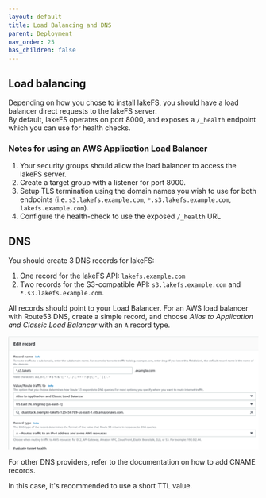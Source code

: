 ```yaml
---
layout: default
title: Load Balancing and DNS
parent: Deployment
nav_order: 25
has_children: false
---
```


## Load balancing
Depending on how you chose to install lakeFS, you should have a load balancer direct requests to the lakeFS server.  
By default, lakeFS operates on port 8000, and exposes a `/_health` endpoint which you can use for health checks.

### Notes for using an AWS Application Load Balancer

1. Your security groups should allow the load balancer to access the lakeFS server.
1. Create a target group with a listener for port 8000.
1. Setup TLS termination using the domain names you wish to use for both endpoints (i.e. `s3.lakefs.example.com`, `*.s3.lakefs.example.com`, `lakefs.example.com`).
1. Configure the health-check to use the exposed `/_health` URL

## DNS

You should create 3 DNS records for lakeFS:
1. One record for the lakeFS API: `lakefs.example.com`
1. Two records for the S3-compatible API: `s3.lakefs.example.com` and `*.s3.lakefs.example.com`.

All records should point to your Load Balancer.
For an AWS load balancer with Route53 DNS, create a simple record, and choose *Alias to Application and Classic Load Balancer* with an `A` record type.

![Configuring a simple record in Route53](../assets/img/route53.png)

For other DNS providers, refer to the documentation on how to add CNAME records.

In this case, it's recommended to use a short TTL value.

 
